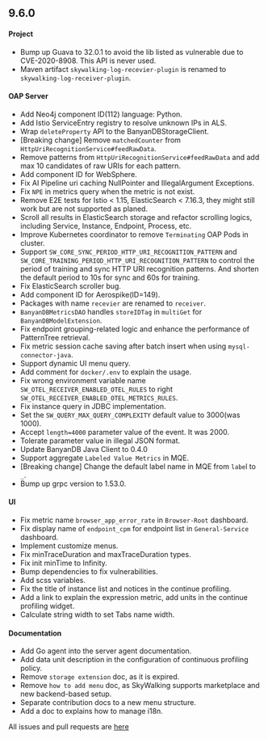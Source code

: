 ## 9.6.0

#### Project

* Bump up Guava to 32.0.1 to avoid the lib listed as vulnerable due to CVE-2020-8908. This API is never used.
* Maven artifact `skywalking-log-recevier-plugin` is renamed to `skywalking-log-receiver-plugin`.

#### OAP Server

* Add Neo4j component ID(112) language: Python.
* Add Istio ServiceEntry registry to resolve unknown IPs in ALS.
* Wrap `deleteProperty` API to the BanyanDBStorageClient.
* [Breaking change] Remove `matchedCounter` from `HttpUriRecognitionService#feedRawData`.
* Remove patterns from `HttpUriRecognitionService#feedRawData` and add max 10 candidates of raw URIs for each pattern.
* Add component ID for WebSphere.
* Fix AI Pipeline uri caching NullPointer and IllegalArgument Exceptions.
* Fix `NPE` in metrics query when the metric is not exist.
* Remove E2E tests for Istio < 1.15, ElasticSearch < 7.16.3, they might still work but are not supported as planed.
* Scroll all results in ElasticSearch storage and refactor scrolling logics, including Service, Instance, Endpoint,
  Process, etc.
* Improve Kubernetes coordinator to remove `Terminating` OAP Pods in cluster.
* Support `SW_CORE_SYNC_PERIOD_HTTP_URI_RECOGNITION_PATTERN` and `SW_CORE_TRAINING_PERIOD_HTTP_URI_RECOGNITION_PATTERN`
  to control the period of training and sync HTTP URI recognition patterns. And shorten the default period to 10s for
  sync and 60s for training.
* Fix ElasticSearch scroller bug.
* Add component ID for Aerospike(ID=149).
* Packages with name `recevier` are renamed to `receiver`.
* `BanyanDBMetricsDAO` handles `storeIDTag` in `multiGet` for `BanyanDBModelExtension`.
* Fix endpoint grouping-related logic and enhance the performance of PatternTree retrieval. 
* Fix metric session cache saving after batch insert when using `mysql-connector-java`.
* Support dynamic UI menu query.
* Add comment for `docker/.env` to explain the usage.
* Fix wrong environment variable name `SW_OTEL_RECEIVER_ENABLED_OTEL_RULES` to right `SW_OTEL_RECEIVER_ENABLED_OTEL_METRICS_RULES`.
* Fix instance query in JDBC implementation.
* Set the `SW_QUERY_MAX_QUERY_COMPLEXITY` default value to 3000(was 1000).
* Accept `length=4000` parameter value of the event. It was 2000. 
* Tolerate parameter value in illegal JSON format.
* Update BanyanDB Java Client to 0.4.0
* Support aggregate `Labeled Value Metrics` in MQE.
* [Breaking change] Change the default label name in MQE from `labe`l to `_`.
* Bump up grpc version to 1.53.0.

#### UI

* Fix metric name `browser_app_error_rate` in `Browser-Root` dashboard.
* Fix display name of `endpoint_cpm` for endpoint list in `General-Service` dashboard.
* Implement customize menus.
* Fix minTraceDuration and maxTraceDuration types.
* Fix init minTime to Infinity.
* Bump dependencies to fix vulnerabilities.
* Add scss variables.
* Fix the title of instance list and notices in the continue profiling.
* Add a link to explain the expression metric, add units in the continue profiling widget.
* Calculate string width to set Tabs name width.

#### Documentation

* Add Go agent into the server agent documentation.
* Add data unit description in the configuration of continuous profiling policy.
* Remove `storage extension` doc, as it is expired.
* Remove `how to add menu` doc, as SkyWalking supports marketplace and new backend-based setup.
* Separate contribution docs to a new menu structure.
* Add a doc to explains how to manage i18n.

All issues and pull requests are [here](https://github.com/apache/skywalking/milestone/181?closed=1)
